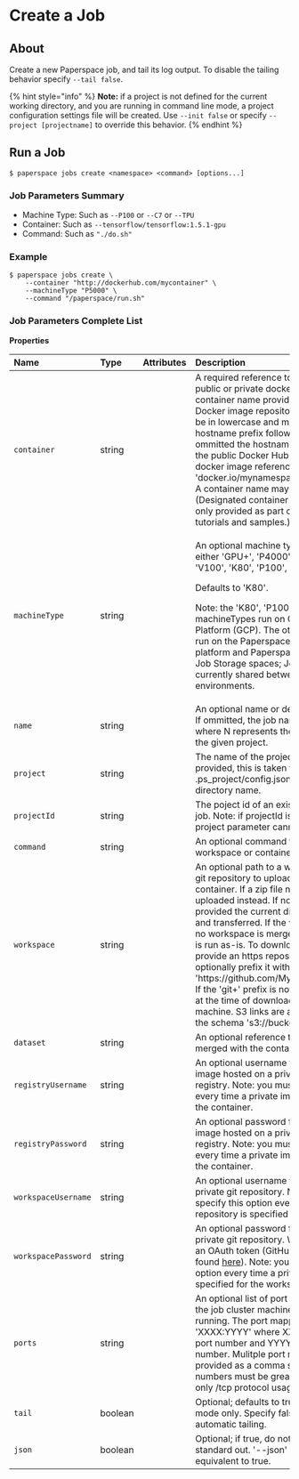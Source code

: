 # Create a Job

## About

Create a new Paperspace job, and tail its log output. To disable the tailing behavior specify `--tail false`. 

{% hint style="info" %}
**Note:** if a project is not defined for the current working directory, and you are running in command line mode, a project configuration settings file will be created. Use `--init false` or specify `--project [projectname]` to override this behavior.
{% endhint %}

## Run a Job

```text
$ paperspace jobs create <namespace> <command> [options...]
```

### Job Parameters Summary

* Machine Type: Such as `--P100` or `--C7` or `--TPU`
* Container: Such as `--tensorflow/tensorflow:1.5.1-gpu`
* Command: Such as `"./do.sh"`

### Example

```
$ paperspace jobs create \
    --container "http://dockerhub.com/mycontainer" \
    --machineType "P5000" \
    --command "/paperspace/run.sh" 
```

### Job Parameters Complete List

**Properties**

<table>
  <thead>
    <tr>
      <th style="text-align:left">Name</th>
      <th style="text-align:left">Type</th>
      <th style="text-align:left">Attributes</th>
      <th style="text-align:left">Description</th>
    </tr>
  </thead>
  <tbody>
    <tr>
      <td style="text-align:left"><code>container</code>
      </td>
      <td style="text-align:left">string</td>
      <td style="text-align:left"></td>
      <td style="text-align:left">A required reference to a docker image in a public or private docker registry,
        or a container name provided by Paperspace. Docker image repository references
        must be in lowercase and may include a tag and a hostname prefix followed
        by a slash; if ommitted the hostname defaults to that of the public Docker
        Hub registry. An example docker image reference: 'docker.io/mynamespace/myimage:mytag'.
        A container name may be mixed case. (Designated container names are currently
        only provided as part of various Gradient tutorials and samples.)</td>
    </tr>
    <tr>
      <td style="text-align:left"><code>machineType</code>
      </td>
      <td style="text-align:left">string</td>
      <td style="text-align:left">
        <optional>
          <br />
      </td>
      <td style="text-align:left">
        <p>An optional machine type to run the job on: either 'GPU+', 'P4000', 'P5000',
          'P6000', 'V100', 'K80', 'P100', or 'TPU'.</p>
        <p>Defaults to 'K80'.</p>
        <p>Note: the 'K80', 'P100', and 'TPU' machineTypes run on Google Cloud Platform
          (GCP). The other machineTypes run on the Paperspace Cloud. Google Cloud
          platform and Paperspace Cloud have distict Job Storage spaces; Job storage
          is not currently shared between these two cloud environments.</p>
      </td>
    </tr>
    <tr>
      <td style="text-align:left"><code>name</code>
      </td>
      <td style="text-align:left">string</td>
      <td style="text-align:left">
        <optional>
          <br />
      </td>
      <td style="text-align:left">An optional name or description for this job. If ommitted, the job name
        defaults to 'job N' where N represents the Nth job instance for the given
        project.</td>
    </tr>
    <tr>
      <td style="text-align:left"><code>project</code>
      </td>
      <td style="text-align:left">string</td>
      <td style="text-align:left">
        <optional>
          <br />
      </td>
      <td style="text-align:left">The name of the project for this job. If not provided, this is taken from
        the .ps_project/config.json file, or the current directory name.</td>
    </tr>
    <tr>
      <td style="text-align:left"><code>projectId</code>
      </td>
      <td style="text-align:left">string</td>
      <td style="text-align:left">
        <optional>
          <br />
      </td>
      <td style="text-align:left">The poject id of an existing project for this job. Note: if projectId
        is specified, the project parameter cannot be specified.</td>
    </tr>
    <tr>
      <td style="text-align:left"><code>command</code>
      </td>
      <td style="text-align:left">string</td>
      <td style="text-align:left">
        <optional>
          <br />
      </td>
      <td style="text-align:left">An optional command to run within the workspace or container.</td>
    </tr>
    <tr>
      <td style="text-align:left"><code>workspace</code>
      </td>
      <td style="text-align:left">string</td>
      <td style="text-align:left">
        <optional>
          <br />
      </td>
      <td style="text-align:left">An optional path to a workspace, or link to a git repository to upload
        and merge with the container. If a zip file name is provided it is uploaded
        instead. If no workspace is provided the current directory is zipped up
        and transferred. If the workspace is 'none', no workspace is merged and
        the container is run as-is. To download a git repository provide an https
        repository link and optionally prefix it with 'git+', e.g. 'https://github.com/MyProjects/MyRepo.git'.
        If the 'git+' prefix is not specified, it is added at the time of download
        to the job runner machine. S3 links are also supported using the schema
        's3://bucketname/objectname'.</td>
    </tr>
    <tr>
      <td style="text-align:left"><code>dataset</code>
      </td>
      <td style="text-align:left">string</td>
      <td style="text-align:left">
        <optional>
          <br />
      </td>
      <td style="text-align:left">An optional reference to a dataset to be merged with the container.</td>
    </tr>
    <tr>
      <td style="text-align:left"><code>registryUsername</code>
      </td>
      <td style="text-align:left">string</td>
      <td style="text-align:left">
        <optional>
          <br />
      </td>
      <td style="text-align:left">An optional username for accessing an image hosted on a private container
        registry. Note: you must specify this option every time a private image
        is specified for the container.</td>
    </tr>
    <tr>
      <td style="text-align:left"><code>registryPassword</code>
      </td>
      <td style="text-align:left">string</td>
      <td style="text-align:left">
        <optional>
          <br />
      </td>
      <td style="text-align:left">An optional password for accessing an image hosted on a private container
        registry. Note: you must specify this option every time a private image
        is specified for the container.</td>
    </tr>
    <tr>
      <td style="text-align:left"><code>workspaceUsername</code>
      </td>
      <td style="text-align:left">string</td>
      <td style="text-align:left">
        <optional>
          <br />
      </td>
      <td style="text-align:left">An optional username for accessing a private git repository. Note: you
        must specify this option every time a private git repository is specified
        for the workspace.</td>
    </tr>
    <tr>
      <td style="text-align:left"><code>workspacePassword</code>
      </td>
      <td style="text-align:left">string</td>
      <td style="text-align:left">
        <optional>
          <br />
      </td>
      <td style="text-align:left">An optional password for accessing a private git repository. We recommned
        using an OAuth token (GitHub instructions can be found <a href="https://help.github.com/articles/creating-a-personal-access-token-for-the-command-line/">here</a>).
        Note: you must specify this option every time a private git repository
        is specified for the workspace.</td>
    </tr>
    <tr>
      <td style="text-align:left"><code>ports</code>
      </td>
      <td style="text-align:left">string</td>
      <td style="text-align:left">
        <optional>
          <br />
      </td>
      <td style="text-align:left">An optional list of port mappings to open on the job cluster machine while
        the job is running. The port mappings are specified as 'XXXX:YYYY' where
        XXXX is an external port number and YYYY is an internal port number. Mulitple
        port mappings can be provided as a comma separated list. Port numbers must
        be greater than 1023. Note: only /tcp protocol usage is supported.</td>
    </tr>
    <tr>
      <td style="text-align:left"><code>tail</code>
      </td>
      <td style="text-align:left">boolean</td>
      <td style="text-align:left">
        <optional>
          <br />
      </td>
      <td style="text-align:left">Optional; defaults to true in command line mode only. Specify false to
        disable automatic tailing.</td>
    </tr>
    <tr>
      <td style="text-align:left"><code>json</code>
      </td>
      <td style="text-align:left">boolean</td>
      <td style="text-align:left">
        <optional>
          <br />
      </td>
      <td style="text-align:left">Optional; if true, do not write progress to standard out. '--json' with
        no value is equivalent to true.</td>
    </tr>
  </tbody>
</table>

